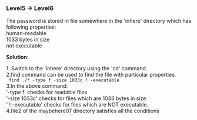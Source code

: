 ### Level5 -> Level6

The password is stored in file somewhere in the 'inhere' directory which has following properties:<br/>
human-readable<br/>
1033 bytes in size<br/>
not executable<br/>

<b>Solution:</b><br/>
<p>1. Switch to the 'inhere' directory using the 'cd' command.<br/>
2.find command can be used to find the file with particular properties.<br/>
<code> find ./* -type f -size 1033c ! -executable</code><br/>
3.In the above command:<br/>
'-type f' checks for readable files<br/>
'-size 1033c' checks for files which are 1033 bytes in size<br/>
' ! -executable' checks for files which are NOT executable.<br/>
4.file2 of the maybehere07 directory satisfies all the conditions


